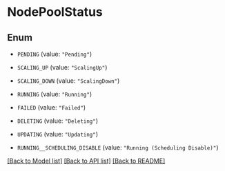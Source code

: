 # NodePoolStatus

## Enum


* `PENDING` (value: `"Pending"`)

* `SCALING_UP` (value: `"ScalingUp"`)

* `SCALING_DOWN` (value: `"ScalingDown"`)

* `RUNNING` (value: `"Running"`)

* `FAILED` (value: `"Failed"`)

* `DELETING` (value: `"Deleting"`)

* `UPDATING` (value: `"Updating"`)

* `RUNNING__SCHEDULING_DISABLE` (value: `"Running (Scheduling Disable)"`)


[[Back to Model list]](../README.md#documentation-for-models) [[Back to API list]](../README.md#documentation-for-api-endpoints) [[Back to README]](../README.md)


